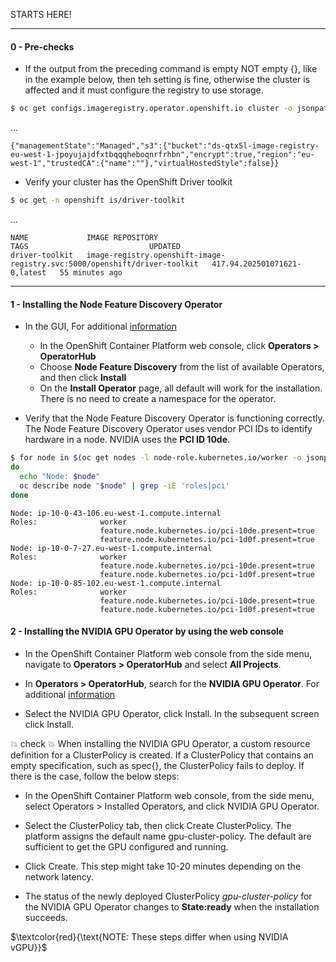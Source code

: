 
STARTS HERE!

----
#### 0 - Pre-checks

- If the output from the preceding command is empty NOT empty {}, like in the example below, then teh setting is fine, otherwise the cluster is affected and it must configure the registry to use storage.
```bash
$ oc get configs.imageregistry.operator.openshift.io cluster -o jsonpath='{.spec.storage}{"\n"}'
```
... 
```text
{"managementState":"Managed","s3":{"bucket":"ds-qtx5l-image-registry-eu-west-1-jpoyujajdfxtbqqqheboqnrfrhbn","encrypt":true,"region":"eu-west-1","trustedCA":{"name":""},"virtualHostedStyle":false}}
```

- Verify your cluster has the OpenShift Driver toolkit

```bash
$ oc get -n openshift is/driver-toolkit
```
...

```text
NAME             IMAGE REPOSITORY                                                            TAGS                           UPDATED
driver-toolkit   image-registry.openshift-image-registry.svc:5000/openshift/driver-toolkit   417.94.202501071621-0,latest   55 minutes ago
```

----

#### 1 - Installing the Node Feature Discovery Operator
- In the GUI, For additional [information](https://docs.redhat.com/en/documentation/openshift_container_platform/4.18/html/specialized_hardware_and_driver_enablement/psap-node-feature-discovery-operator)

  - In the OpenShift Container Platform web console, click **Operators > OperatorHub**
  - Choose **Node Feature Discovery** from the list of available Operators, and then click **Install**
  - On the **Install Operator** page, all default will work for the installation. There is no need to create a namespace for the operator.

- Verify that the Node Feature Discovery Operator is functioning correctly. The Node Feature Discovery Operator uses vendor PCI IDs to identify hardware in a node. NVIDIA uses the **PCI ID 10de**.

```bash
$ for node in $(oc get nodes -l node-role.kubernetes.io/worker -o jsonpath='{.items[*].metadata.name}')
do
  echo "Node: $node"
  oc describe node "$node" | grep -iE 'roles|pci'
done

```

```text
Node: ip-10-0-43-106.eu-west-1.compute.internal
Roles:              worker
                    feature.node.kubernetes.io/pci-10de.present=true
                    feature.node.kubernetes.io/pci-1d0f.present=true
Node: ip-10-0-7-27.eu-west-1.compute.internal
Roles:              worker
                    feature.node.kubernetes.io/pci-10de.present=true
                    feature.node.kubernetes.io/pci-1d0f.present=true
Node: ip-10-0-85-102.eu-west-1.compute.internal
Roles:              worker
                    feature.node.kubernetes.io/pci-10de.present=true
                    feature.node.kubernetes.io/pci-1d0f.present=true
```

#### 2 - Installing the NVIDIA GPU Operator by using the web console
- In the OpenShift Container Platform web console from the side menu, navigate to **Operators > OperatorHub** and select **All Projects**.

- In **Operators > OperatorHub**, search for the **NVIDIA GPU Operator**. For additional [information](https://docs.redhat.com/en/documentation/openshift_container_platform/4.18/html/operators/administrator-tasks#olm-adding-operators-to-a-cluster)

- Select the NVIDIA GPU Operator, click Install. In the subsequent screen click Install.

💥 check 💥
When installing the NVIDIA GPU Operator, a custom resource definition for a ClusterPolicy is created. If a ClusterPolicy that contains an empty specification, such as spec{}, the ClusterPolicy fails to deploy. If there is the case, follow the below steps:

- In the OpenShift Container Platform web console, from the side menu, select Operators > Installed Operators, and click NVIDIA GPU Operator.

- Select the ClusterPolicy tab, then click Create ClusterPolicy. The platform assigns the default name gpu-cluster-policy. The default are sufficient to get the GPU configured and running.

- Click Create. This step might take 10-20 minutes depending on the network latency.

- The status of the newly deployed ClusterPolicy *gpu-cluster-policy* for the NVIDIA GPU Operator changes to **State:ready** when the installation succeeds.

$`\textcolor{red}{\text{NOTE: These steps differ when using NVIDIA vGPU}}`$